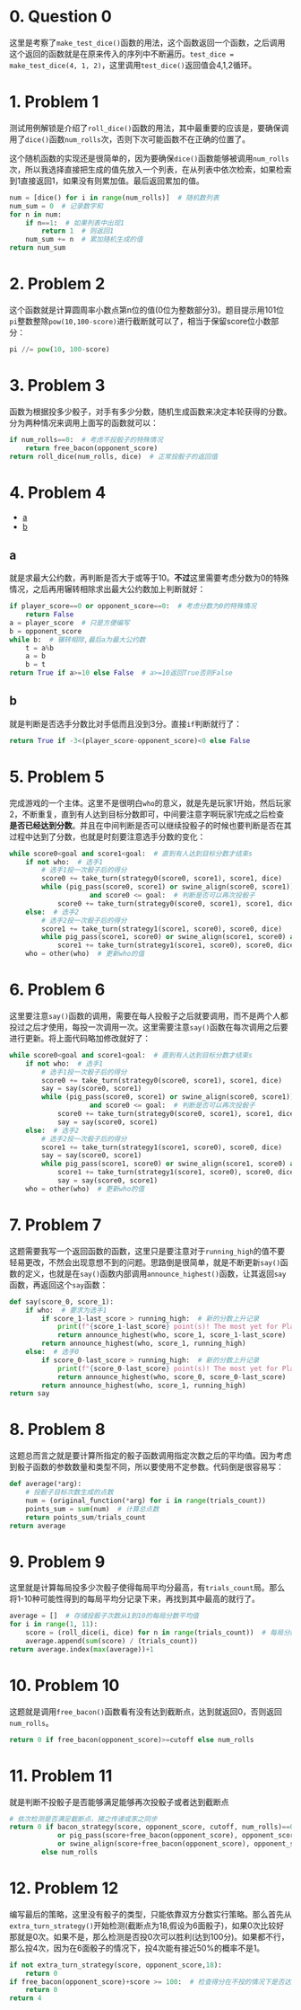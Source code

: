 # 0. Question 0

这里是考察了`make_test_dice()`函数的用法，这个函数返回一个函数，之后调用这个返回的函数就是在原来传入的序列中不断遍历。`test_dice = make_test_dice(4, 1, 2)`，这里调用`test_dice()`返回值会4,1,2循环。

# 1. Problem 1

测试用例解锁是介绍了`roll_dice()`函数的用法，其中最重要的应该是，要确保调用了`dice()`函数`num_rolls`次，否则下次可能函数不在正确的位置了。

这个随机函数的实现还是很简单的，因为要确保`dice()`函数能够被调用`num_rolls`次，所以我选择直接把生成的值先放入一个列表，在从列表中依次检索，如果检索到1直接返回1，如果没有则累加值。最后返回累加的值。

```python
num = [dice() for i in range(num_rolls)]  # 随机数列表
num_sum = 0  # 记录数字和
for n in num:
    if n==1:  # 如果列表中出现1
        return 1  # 则返回1
    num_sum += n  # 累加随机生成的值
return num_sum
```

# 2. Problem 2

这个函数就是计算圆周率小数点第n位的值(0位为整数部分3)。题目提示用101位`pi`整数整除`pow(10,100-score)`进行截断就可以了，相当于保留score位小数部分：

```python
pi //= pow(10, 100-score)
```

# 3. Problem 3

函数为根据投多少骰子，对手有多少分数，随机生成函数来决定本轮获得的分数。分为两种情况来调用上面写的函数就可以：

```python
if num_rolls==0:  # 考虑不投骰子的特殊情况
    return free_bacon(opponent_score)
return roll_dice(num_rolls, dice)  # 正常投骰子的返回值
```

# 4. Problem 4

- [a](#a)
- [b](#b)

## a

就是求最大公约数，再判断是否大于或等于10。**不过**这里需要考虑分数为0的特殊情况，之后再用辗转相除求出最大公约数加上判断就好：

```python
if player_score==0 or opponent_score==0:  # 考虑分数为0的特殊情况
    return False
a = player_score  # 只是方便编写
b = opponent_score
while b:  # 辗转相除,最后a为最大公约数
    t = a%b
    a = b
    b = t
return True if a>=10 else False  # a>=10返回True否则False
```

## b

就是判断是否选手分数比对手低而且没到3分。直接`if`判断就行了：

```python
return True if -3<(player_score-opponent_score)<0 else False
```

# 5. Problem 5

完成游戏的一个主体。这里不是很明白`who`的意义，就是先是玩家1开始，然后玩家2，不断重复，直到有人达到目标分数即可，中间要注意字啊玩家1完成之后检查**是否已经达到分数**。并且在中间判断是否可以继续投骰子的时候也要判断是否在其过程中达到了分数，也就是时刻要注意选手分数的变化：

```python
while score0<goal and score1<goal:  # 直到有人达到目标分数才结束s
    if not who:  # 选手1
        # 选手1投一次骰子后的得分
        score0 += take_turn(strategy0(score0, score1), score1, dice)
        while (pig_pass(score0, score1) or swine_align(score0, score1)) \
                    and score0 <= goal:  # 判断是否可以再次投骰子
            score0 += take_turn(strategy0(score0, score1), score1, dice)
    else:  # 选手2
        # 选手2投一次骰子后的得分
        score1 += take_turn(strategy1(score1, score0), score0, dice)  
        while pig_pass(score1, score0) or swine_align(score1, score0) and score1 <= goal:  # 判断是否可以再次投骰子
            score1 += take_turn(strategy1(score1, score0), score0, dice)
    who = other(who)  # 更新who的值
```

# 6. Problem 6

这里要注意`say()`函数的调用，需要在每人投骰子之后就要调用，而不是两个人都投过之后才使用，每投一次调用一次。这里需要注意`say()`函数在每次调用之后要进行更新。将上面代码略加修改就好了：

```python
while score0<goal and score1<goal:  # 直到有人达到目标分数才结束s
    if not who:  # 选手1
        # 选手1投一次骰子后的得分
        score0 += take_turn(strategy0(score0, score1), score1, dice)  
        say = say(score0, score1)
        while (pig_pass(score0, score1) or swine_align(score0, score1)) \
                    and score0 <= goal:  # 判断是否可以再次投骰子
            score0 += take_turn(strategy0(score0, score1), score1, dice)
            say = say(score0, score1)
    else:  # 选手2
        # 选手2投一次骰子后的得分
        score1 += take_turn(strategy1(score1, score0), score0, dice)  
        say = say(score0, score1)
        while pig_pass(score1, score0) or swine_align(score1, score0) and score1 <= goal:  # 判断是否可以再次投骰子
            score1 += take_turn(strategy1(score1, score0), score0, dice)
            say = say(score0, score1)
    who = other(who)  # 更新who的值
```

# 7. Problem 7

这题需要我写一个返回函数的函数，这里只是要注意对于`running_high`的值不要轻易更改，不然会出现意想不到的问题。思路倒是很简单，就是不断更新`say()`函数的定义，也就是在`say()`函数内部调用`announce_highest()`函数，让其返回`say`函数，再返回这个`say`函数：

```python
def say(score_0, score_1):
    if who:  # 要求为选手1
        if score_1-last_score > running_high:  # 新的分数上升记录
            print(f"{score_1-last_score} point(s)! The most yet for Player 1")
            return announce_highest(who, score_1, score_1-last_score)
        return announce_highest(who, score_1, running_high)
    else:  # 选手0
        if score_0-last_score > running_high:  # 新的分数上升记录
            print(f"{score_0-last_score} point(s)! The most yet for Player 0")
            return announce_highest(who, score_0, score_0-last_score)
        return announce_highest(who, score_1, running_high)
return say
```

# 8. Problem 8

这题总而言之就是要计算所指定的骰子函数调用指定次数之后的平均值。因为考虑到骰子函数的参数数量和类型不同，所以要使用不定参数。代码倒是很容易写：

```python
def average(*arg):
    # 投骰子目标次数生成的点数
    num = (original_function(*arg) for i in range(trials_count))
    points_sum = sum(num)  # 计算总点数
    return points_sum/trials_count
return average
```

# 9. Problem 9

这里就是计算每局投多少次骰子使得每局平均分最高，有`trials_count`局。那么将1-10种可能性得到的每局平均分记录下来，再找到其中最高的就行了。

```python
average = []  # 存储投骰子次数从1到10的每局分数平均值
for i in range(1, 11):
    score = (roll_dice(i, dice) for n in range(trials_count))  # 每局分数的生成器
    average.append(sum(score) / (trials_count))
return average.index(max(average))+1
```

# 10. Problem 10

这题就是调用`free_bacon()`函数看有没有达到截断点，达到就返回0，否则返回`num_rolls`。

```python
return 0 if free_bacon(opponent_score)>=cutoff else num_rolls
```

# 11. Problem 11

就是判断不投骰子是否能够满足能够再次投骰子或者达到截断点

```python
# 依次检测是否满足截断点，猪之传递或豕之同步
return 0 if bacon_strategy(score, opponent_score, cutoff, num_rolls)==0\
            or pig_pass(score+free_bacon(opponent_score), opponent_score) \
            or swine_align(score+free_bacon(opponent_score), opponent_score)\
        else num_rolls
```

# 12. Problem 12

编写最后的策略，这里没有骰子的类型，只能依靠双方分数实行策略。那么首先从`extra_turn_strategy()`开始检测(截断点为18,假设为6面骰子)，如果0次比较好那就是0次。如果不是，那么检测是否投0次可以胜利(达到100分)。如果都不行，那么投4次，因为在6面骰子的情况下，投4次能有接近50%的概率不是1。

```python
if not extra_turn_strategy(score, opponent_score,18):
    return 0
if free_bacon(opponent_score)+score >= 100:  # 检查得分在不投的情况下是否达到100
    return 0
return 4
```

